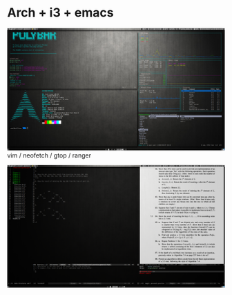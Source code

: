 Arch + i3 + emacs
=================

![Alt text](./assets/terminal.png)
vim / neofetch / gtop / ranger

![Alt_text](./assets/emacs.png)
